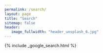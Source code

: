 ```yaml
---
permalink: /search/
layout: page
title: "Search"
sitemap: false
header:
   image_fullwidth: "header_unsplash_6.jpg"
---
```

<div class="panel">
{% include _google_search.html %}
</div>
